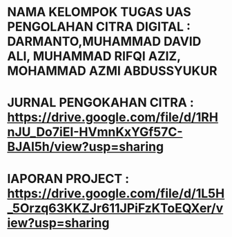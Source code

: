 # NAMA KELOMPOK TUGAS UAS PENGOLAHAN CITRA DIGITAL : DARMANTO,MUHAMMAD DAVID ALI, MUHAMMAD RIFQI AZIZ, MOHAMMAD AZMI ABDUSSYUKUR
# JURNAL PENGOKAHAN CITRA : https://drive.google.com/file/d/1RHnJU_Do7iEI-HVmnKxYGf57C-BJAI5h/view?usp=sharing
# lAPORAN PROJECT : https://drive.google.com/file/d/1L5H_5Orzq63KKZJr611JPiFzKToEQXer/view?usp=sharing

